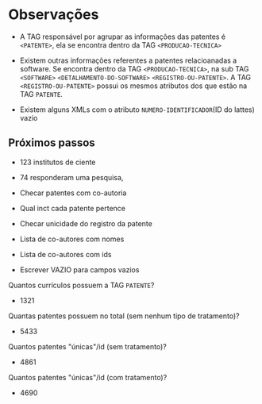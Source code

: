 # Observações

- A TAG responsável por agrupar as informações das patentes é `<PATENTE>`, ela se encontra dentro da TAG `<PRODUCAO-TECNICA>`

- Existem outras informações referentes a patentes relacioanadas a software. Se encontra dentro da TAG `<PRODUCAO-TECNICA>`, na sub TAG `<SOFTWARE>` `<DETALHAMENTO-DO-SOFTWARE>` `<REGISTRO-OU-PATENTE>`. A TAG `<REGISTRO-OU-PATENTE>` possui os mesmos atributos dos que estão na TAG `PATENTE`.


- Existem alguns XMLs com o atributo `NUMERO-IDENTIFICADOR`(ID do lattes) vazio

## Próximos passos
- 123 institutos de ciente
- 74 responderam uma pesquisa,

- Checar patentes com co-autoria
- Qual inct cada patente pertence
- Checar unicidade do registro da patente
- Lista de co-autores com nomes
- Lista de co-autores com ids
- Escrever VAZIO para campos vazios


Quantos currículos possuem a TAG `PATENTE`?
- 1321

Quantas patentes possuem no total (sem nenhum tipo de tratamento)?
- 5433

Quantos patentes "únicas"/id (sem tratamento)?
- 4861

Quantos patentes "únicas"/id (com tratamento)?
- 4690
